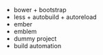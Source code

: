 * bower + bootstrap
* less + autobuild + autoreload
* ember
* emblem
* dummy project
* build automation
